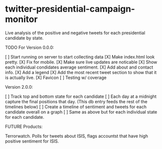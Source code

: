# twitter-presidential-campaign-monitor
Live analysis of the positive and negative tweets for each presidential candidate by state.

TODO For Version 0.0.0:

[ ] Start running on server to start collecting data
[X] Make index.html look pretty.
[X] Fix for mobile.
[X] Make sure live updates are noticable
[X] Show each individual condidates average sentiment.
[X] Add about and contact info.
[X] Add a legend
[X] Add the most recent tweet section to show that it is actually live.
[X] Favicon
[ ] Testing w/ coverage


Version 2.0.0:

[ ] Track top and bottom state for each candidate
[ ] Each day at a midnight capture the final positions that day. (This db entry feeds the rest of the timelines below)
[ ] Create a timeline of sentiment and tweets for each candidate overall on a graph
[ ] Same as above but for each individual state for each candidate.


FUTURE Products:

Terrorwatch.  Polls for tweets about ISIS, flags accountst that have high positive sentiment for ISIS.
